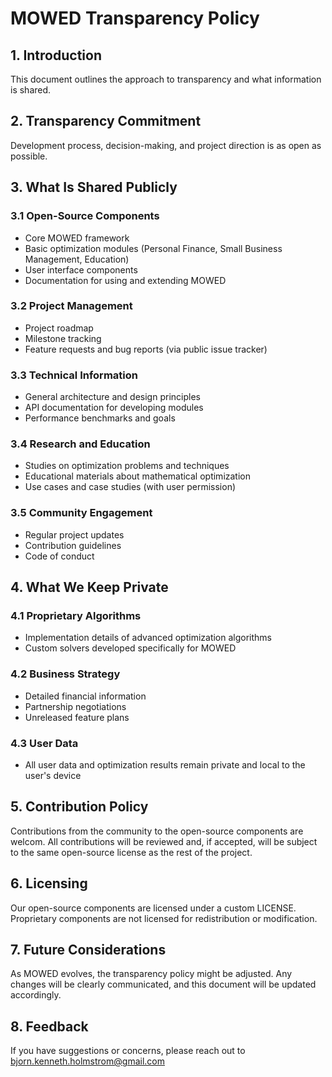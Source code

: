 # MOWED Transparency Policy

## 1. Introduction

This document outlines the approach to transparency and what information is shared.

## 2. Transparency Commitment

Development process, decision-making, and project direction is as open as possible.

## 3. What Is Shared Publicly

### 3.1 Open-Source Components
- Core MOWED framework
- Basic optimization modules (Personal Finance, Small Business Management, Education)
- User interface components
- Documentation for using and extending MOWED

### 3.2 Project Management
- Project roadmap
- Milestone tracking
- Feature requests and bug reports (via public issue tracker)

### 3.3 Technical Information
- General architecture and design principles
- API documentation for developing modules
- Performance benchmarks and goals

### 3.4 Research and Education
- Studies on optimization problems and techniques
- Educational materials about mathematical optimization
- Use cases and case studies (with user permission)

### 3.5 Community Engagement
- Regular project updates
- Contribution guidelines
- Code of conduct

## 4. What We Keep Private

### 4.1 Proprietary Algorithms
- Implementation details of advanced optimization algorithms
- Custom solvers developed specifically for MOWED

### 4.2 Business Strategy
- Detailed financial information
- Partnership negotiations
- Unreleased feature plans

### 4.3 User Data
- All user data and optimization results remain private and local to the user's device

## 5. Contribution Policy

Contributions from the community to the open-source components are welcom. All contributions will be reviewed and, if accepted, will be subject to the same open-source license as the rest of the project.

## 6. Licensing

Our open-source components are licensed under a custom LICENSE. Proprietary components are not licensed for redistribution or modification.

## 7. Future Considerations

As MOWED evolves, the transparency policy might be adjusted. Any changes will be clearly communicated, and this document will be updated accordingly.

## 8. Feedback

If you have suggestions or concerns, please reach out to bjorn.kenneth.holmstrom@gmail.com

